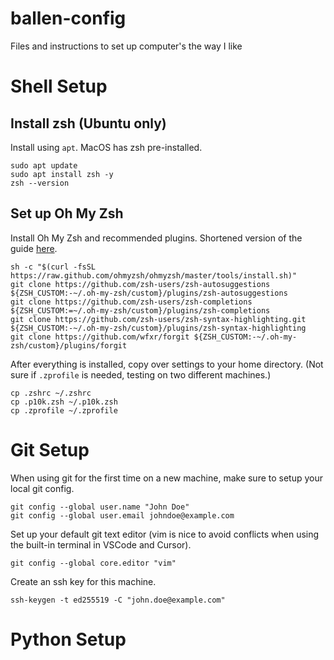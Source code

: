 # ballen-config
Files and instructions to set up computer's the way I like

# Shell Setup

## Install zsh (Ubuntu only)

Install using `apt`. MacOS has zsh pre-installed.

```
sudo apt update
sudo apt install zsh -y
zsh --version
```

## Set up Oh My Zsh

Install Oh My Zsh and recommended plugins. Shortened version of the guide [here](https://github.com/magicdude4eva/iterm-oh-my-zsh-powerlevel10k).

```
sh -c "$(curl -fsSL https://raw.github.com/ohmyzsh/ohmyzsh/master/tools/install.sh)"
git clone https://github.com/zsh-users/zsh-autosuggestions ${ZSH_CUSTOM:-~/.oh-my-zsh/custom}/plugins/zsh-autosuggestions
git clone https://github.com/zsh-users/zsh-completions ${ZSH_CUSTOM:=~/.oh-my-zsh/custom}/plugins/zsh-completions
git clone https://github.com/zsh-users/zsh-syntax-highlighting.git ${ZSH_CUSTOM:-~/.oh-my-zsh/custom}/plugins/zsh-syntax-highlighting
git clone https://github.com/wfxr/forgit ${ZSH_CUSTOM:-~/.oh-my-zsh/custom}/plugins/forgit
```

After everything is installed, copy over settings to your home directory. (Not sure if `.zprofile` is needed, testing on two different machines.)

```
cp .zshrc ~/.zshrc
cp .p10k.zsh ~/.p10k.zsh
cp .zprofile ~/.zprofile
```

# Git Setup

When using git for the first time on a new machine, make sure to setup your local git config.

```
git config --global user.name "John Doe"
git config --global user.email johndoe@example.com
```

Set up your default git text editor (vim is nice to avoid conflicts when using the built-in terminal in VSCode and Cursor).

```
git config --global core.editor "vim"
```

Create an ssh key for this machine.

```
ssh-keygen -t ed255519 -C "john.doe@example.com"
```

# Python Setup